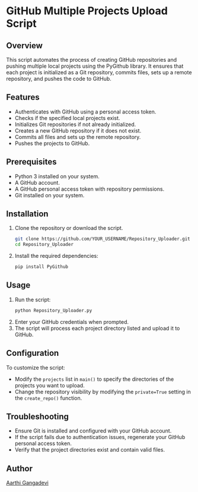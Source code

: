 # GitHub Multiple Projects Upload Script

## Overview
This script automates the process of creating GitHub repositories and pushing multiple local projects using the PyGithub library. It ensures that each project is initialized as a Git repository, commits files, sets up a remote repository, and pushes the code to GitHub.

## Features
- Authenticates with GitHub using a personal access token.
- Checks if the specified local projects exist.
- Initializes Git repositories if not already initialized.
- Creates a new GitHub repository if it does not exist.
- Commits all files and sets up the remote repository.
- Pushes the projects to GitHub.

## Prerequisites
- Python 3 installed on your system.
- A GitHub account.
- A GitHub personal access token with repository permissions.
- Git installed on your system.

## Installation
1. Clone the repository or download the script.
   ```bash
   git clone https://github.com/YOUR_USERNAME/Repository_Uploader.git
   cd Repository_Uploader
   ```
2. Install the required dependencies:
   ```bash
   pip install PyGithub
   ```

## Usage
1. Run the script:
   ```bash
   python Repository_Uploader.py
   ```
2. Enter your GitHub credentials when prompted.
3. The script will process each project directory listed and upload it to GitHub.

## Configuration
To customize the script:
- Modify the `projects` list in `main()` to specify the directories of the projects you want to upload.
- Change the repository visibility by modifying the `private=True` setting in the `create_repo()` function.

## Troubleshooting
- Ensure Git is installed and configured with your GitHub account.
- If the script fails due to authentication issues, regenerate your GitHub personal access token.
- Verify that the project directories exist and contain valid files.

## Author
[Aarthi Gangadevi](https://github.com/YOUR_USERNAME)

